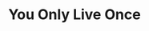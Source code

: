 ---
ee_id_show: '4137'
site: '1'
type: '5'
title: You Only Live Once
url: you-only-live-once
year: '2014'
venue: SOHO Holiday Inn, Grand Lafyette Conference Room
state_country: New York
pitch: Debut Arcangel Surfware pop-up / first show of all new work in a few years
  in NYC (since my Whitney show) ...... :-/
ps: ''
imgs: yolo-2014-03-install-001-database-DG.jpg,yolo-2014-03-install-005-database-DG.jpg,yolo-2014-03-install-002-database-DG.jpg,yolo-2014-03-install-006-database-DG.jpg,yolo-2014-03-install-007-database-DG.jpg,yolo-2014-03-install-014-database-DG.jpg,yolo-2014-03-install-026-database-DG.jpg,yolo-2014-03-install-031-database-DG.jpg,yolo-2014-03-install-037-database-DG.jpg,yolo-2014-03-install-039-database-DG.jpg,yolo-2014-03-install-052-database-DG.jpg,yolo-2014-03-install-051-database-DG.jpg,yolo-2014-03-install-060-database-DG.jpg,yolo-2014-03-install-059-database-DG.jpg,yolo-2014-03-install-071-database-DG.jpg,yolo-2014-03-install-075-database-DG.jpg,yolo-2014-03-install-073-database-DG.jpg,yolo-2014-03-install-082-database-DG.jpg,yolo-2014-03-install-084-database-DG.jpg
things: "[144] [2010-076-sports-products] 2010-076 Sports Products,[2213] [2011-193-various-books-various-scents1]
  2011-193 Various Books, Various Scents,[2216] [2012-031-originals] 2012-031 Originals,[4111]
  [2013-117-the-source-desktop-wireform] 2013 117 The Source Desktop Wireform,[4112]
  [2013-133-the-source-issue-3-i-shot-andy-warhol] 2013 133 The Source Issue 3 I Shot
  Andy Warhol,[4113] [20130168-the-source-issue-4-on-and-on] 20130168 The Source Issue
  4 On and On,[4114] [2013-138-the-source-pizza-party] 2013 138 The Source Pizza Party,[4138]
  [2013-115-24-Dances-For-The-Electric-Piano] 2013-115 24 Dances For The Electric
  Piano (SRF-001),[4139] [2013-219-24-dances-for-the-electric-piano-long-sleeve-silkscreened-t-shirt]
  2013-219 24 Dances For The Electric Piano Long-Sleeve Silkscreened T-Shirt (SRF-012),[4140]
  [2013-221-24-dances-for-electric-piano-drawing-srf-013] 2013-221 24 Dances for Electric
  Piano (Drawing) (SRF-013),[4141] [2014-004-spectrum-yin-yang-crest-t-shirt-srf-002]
  2014-004 Spectrum Yin-Yang Crest- T-Shirt (SRF-002),[4142] [2014-005-spectrum-yin-yang-crest-hoodie-srf-003]
  2014-005 Spectrum Yin-Yang Crest Hoodie (SRF-003),[4143] [2014-006-signature-front-back-sweatpants-srf-004]
  2014-006 Signature Front/Back Sweatpants (SRF-004),[4144] [2014-007-fitted-otto-flexfit-hat-srf-005]
  2014-007 Fitted Otto Flexfit Hat (SRF-005),[4145] [2014-008-photoshop-gradient-demonstration-iphone-case-srf-006]
  2014-008 Photoshop Gradient Demonstration iPhone Case (SRF-006),[4146] [2014-009-photoshop-gradient-demonstration-ipad-case-srf-007]
  2014-009 Photoshop Gradient Demonstration iPad Case (SRF-007),[4147] [2014-013-photoshop-gradient-demonstration-bedsheets-srf-011]
  2014-013 Photoshop Gradient Demonstration Bedsheets (SRF-011),[4148] [2014-025-you-only-live-once-poster-srf-018]
  2014-025 You Only Live Once Poster (SRF-018),[4149] [2012-160-euphoria] 2012-160
  Euphoria,[4150] [2014-060-dvd-power-tower-80-by-sharper-image-design] 2014-060 DVD
  Power Tower 80 by Sharper Image Design,[4151] [2012-117-express-yourself-clearly]
  2012-117 Express Yourself Clearly,[4152] [2013-062-Express-Yourself-Clearly] 2013-062
  Express Yourself Clearly"
layout: shows
---